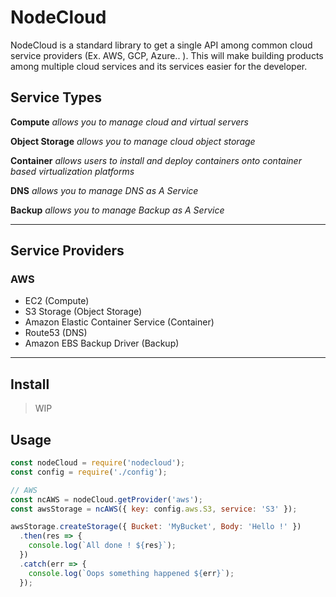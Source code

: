 # NodeCloud
NodeCloud is a standard library to get a single API among common cloud service providers (Ex. AWS, GCP, Azure.. ).
This will make building products among multiple cloud services and its services easier for the developer.

## Service Types

**Compute** _allows you to manage cloud and virtual servers_

**Object Storage** _allows you to manage cloud object storage_

**Container** _allows users to install and deploy containers onto container based virtualization platforms_

**DNS** _allows you to manage DNS as A Service_

**Backup** _allows you to manage Backup as A Service_

----
## Service Providers

### AWS

- EC2 (Compute)
- S3 Storage (Object Storage)
- Amazon Elastic Container Service (Container)
- Route53 (DNS)
- Amazon EBS Backup Driver (Backup)
----

## Install

> WIP

## Usage

```js
const nodeCloud = require('nodecloud');
const config = require('./config');

// AWS
const ncAWS = nodeCloud.getProvider('aws');
const awsStorage = ncAWS({ key: config.aws.S3, service: 'S3' });

awsStorage.createStorage({ Bucket: 'MyBucket', Body: 'Hello !' })
  .then(res => {
    console.log(`All done ! ${res}`);
  })
  .catch(err => {
    console.log(`Oops something happened ${err}`);
  });
```
